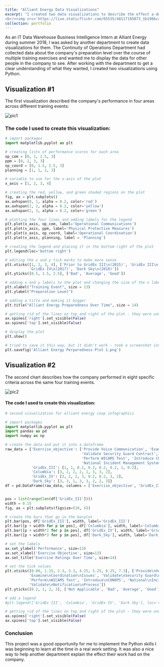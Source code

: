 ```yaml
---
title: "Alliant Energy Data Visualizations"
excerpt: "I created two data visualizations to describe the effect a department's training events had on the company's preparation level.
<br/><img src='https://live.staticflickr.com/65535/48117195073_1b196bca09_b.jpg'>"
collection: portfolio
---
```

As an IT Data Warehouse Business Intelligence Intern at Alliant Energy during summer 2018, I was asked by another department to create data visualizations for them. The Continuity of Operations Department had collected data about the company's preparation level over the course of multiple training exercises and wanted me to display the data for other people in the company to see. After working with the department to get a clear understanding of what they wanted, I created two visualizations using Python.

## Visualization #1
The first visualization described the company's performance in four areas across different training events:

![pic1](https://live.staticflickr.com/65535/48117195073_1b196bca09_b.jpg)

### The code I used to create this visualization:
```python
# import packages
import matplotlib.pyplot as plt

# creating lists of performance scores for each area
op_com = [0, 1, 2.5, 3]
ppm = [0, 2, 3, 3]
op_coord = [0, 1.5, 2.5, 3]
planning = [1, 1, 2, 3]

# variable to use for the x-axis of the plot
x_axis = [1, 2, 3, 4]

# creating the red, yellow, and green shaded regions on the plot
fig, ax = plt.subplots()
ax.axhspan(0, 1, alpha = 0.2, color='red')
ax.axhspan(1, 2, alpha = 0.2, color='yellow')
ax.axhspan(2, 3, alpha = 0.2, color='green')

# plotting the four lines and adding labels for the legend
plt.plot(x_axis, op_com, label='Operational Communications')
plt.plot(x_axis, ppm, label='Physical Protective Measures')
plt.plot(x_axis, op_coord, label='Operational Coordination')
plt.plot(x_axis, planning, label = 'Planning')

# creating the legend and placing it in the bottom right of the plot
plt.legend(loc='bottom right')

# editing the x and y tick marks to make more sense
plt.xticks([1, 2, 3, 4], ['Prior to GridEx III\n(2015)', 'GridEx III\n(2016)', 
           'GridEx IV\n(2017)', 'Dark Sky\n(2018)'])
plt.yticks([0.5, 1.5, 2.5], ['Bad', 'Average', 'Good'])

# adding x and y labels to the plot and changing the size of the x label
plt.xlabel("Training Event", size = 13)
plt.ylabel("Preparation Level")

# adding a title and making it bigger
plt.title("Alliant Energy Preparedness Over Time", size = 14)

# getting rid of the lines on top and right of the plot - they were unnecessary
ax.spines['right'].set_visible(False)
ax.spines['top'].set_visible(False)

# display the plot
plt.show() 

# tried to save it this way, but it didn't work - took a screenshot instead
plt.savefig('Alliant Energy Perparedness Plot 1.png')

```
## Visualization #2
The second chart describes how the company performed in eight specific criteria across the same four training events.

![pic2](https://live.staticflickr.com/65535/48117209143_7a694284e9_b.jpg)

#### The code I used to create this visualization:

```python
# second visualization for alliant energy coop infographics

# import packages
import matplotlib.pyplot as plt
import pandas as pd
import numpy as np

# create the data and put it into a dataframe
raw_data = {'Exercise_objective': ['Provide Voice Communication', 'Examine Coordination Issues', 
                                   'Validate Security Guard Contract', 'Observe Drone Support', 
                                   'Perform WICAMS Test', 'Introduce CONOPS', 
                                   'National Incident Management System', 'Validate Notification Process'],
            'GridEx_III': [1, 1, 0.2, 0.2, 0.2, 0.2, 1, 0.2],
            'Columbia': [3, 2, 2, 2, 1, 3, 3, 2],
            'GridEx_IV': [3, 2, 2, 3, 0.2, 0.2, 3, 2],
            'Dark_Sky': [3, 3, 1, 3, 3, 2, 2, 3]}
df = pd.DataFrame(raw_data, columns = ['Exercise_objective', 'GridEx_III', 'Columbia', 'GridEx_IV', 'Dark_Sky'])


pos = list(range(len(df['GridEx_III'])))
width = 0.15
fig, ax = plt.subplots(figsize=(10, 5))

# create the bars that go in the barplot
plt.bar(pos, df['GridEx_III'], width, label='GridEx_III')
plt.bar([p + width for p in pos], df['Columbia'], width, label='Columbia')
plt.bar([p + width*2 for p in pos], df['GridEx_IV'], width, label='GridEx_IV')
plt.bar([p + width*3 for p in pos], df['Dark_Sky'], width, label='Dark_Sky')

# set the labels
ax.set_ylabel('Performance', size=13)
ax.set_xlabel('Exercise Objective', size=13)
ax.set_title('Exercise Ratings Over Time', size=14)

# set the tick values
plt.xticks([0.08, 1.15, 2.3, 3.3, 4.25, 5.25, 6.25, 7.3], ['Provide\nVoice\nCommunication', 
           'Examine\nCoordination\nIssues', 'Validate\nSecurity Guard\nContract', 'Observe\nDrone\nSupport', 
           'Perform\nWICAMS Test', 'Introduce\nCONOPS', 'National\nIncident\nManagement\nSystem', 
           'Validate\nNotification\nProcess'])
plt.yticks([0.2, 1, 2, 3], ['Not Applicable', 'Bad', 'Average', 'Good'], size=12)

# add a legend
#plt.legend(['GridEx III', 'Columbia', 'GridEx IV', 'Dark Sky'], loc='right')

# getting rid of the lines on top and right of the plot - they were unnecessary
ax.spines['right'].set_visible(False)
ax.spines['top'].set_visible(False)

```
### Conclusion
This project was a good opportunity for me to implement the Python skills I was beginning to learn at the time in a real work setting. It was also a nice way to help another department explain the effect their work had on the company.
